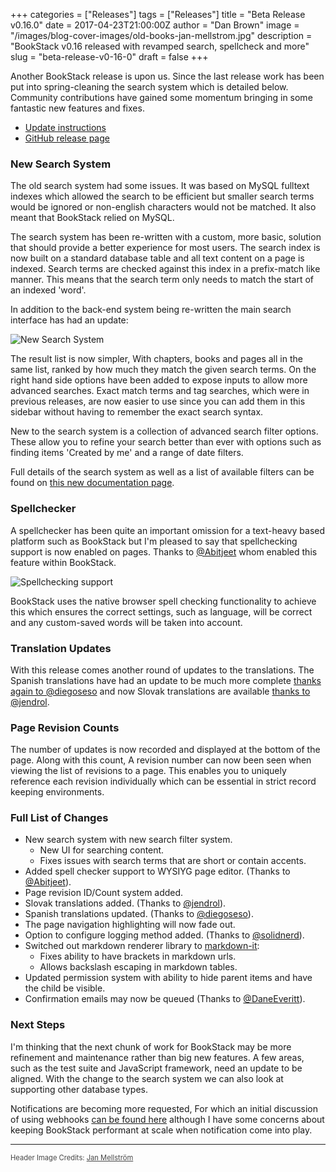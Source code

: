 +++
categories = ["Releases"]
tags = ["Releases"]
title = "Beta Release v0.16.0"
date = 2017-04-23T21:00:00Z
author = "Dan Brown"
image = "/images/blog-cover-images/old-books-jan-mellstrom.jpg"
description = "BookStack v0.16 released with revamped search, spellcheck and more"
slug = "beta-release-v0-16-0"
draft = false
+++

Another BookStack release is upon us. Since the last release work has been put into
spring-cleaning the search system which is detailed below. Community contributions
have gained some momentum bringing in some fantastic new features and fixes.

* [Update instructions](https://www.bookstackapp.com/docs/admin/updates)
* [GitHub release page](https://github.com/BookStackApp/BookStack/releases/tag/v0.16.0)

### New Search System

The old search system had some issues. It was based on MySQL fulltext indexes which
allowed the search to be efficient but smaller search terms would be ignored or
non-english characters would not be matched. It also meant that BookStack relied on MySQL.

The search system has been re-written with a custom, more basic, solution that
should provide a better experience for most users. The search index is now built
on a standard database table and all text content on a page is indexed. Search terms
are checked against this index in a prefix-match like manner. This means that
the search term only needs to match the start of an indexed 'word'.

In addition to the back-end system being re-written the main search interface
has had an update:

![New Search System](/images/2017/04/new-search-interface.png)

The result list is now simpler, With chapters, books and pages all in the same
list, ranked by how much they match the given search terms. On the right hand side
options have been added to expose inputs to allow more advanced searches.
Exact match terms and tag searches, which were in previous releases, are now
easier to use since you can add them in this sidebar without having to remember
the exact search syntax.

New to the search system is a collection of advanced search filter options. These
allow you to refine your search better than ever with options such as finding
items 'Created by me' and a range of date filters.

Full details of the search system as well as a list of available filters can be
found on [this new documentation page](/docs/user/searching).

### Spellchecker

A spellchecker has been quite an important omission for a text-heavy based platform
such as BookStack but I'm pleased to say that spellchecking support is now enabled
on pages. Thanks to [@Abitjeet](https://github.com/BookStackApp/BookStack/issues/354) whom
enabled this feature within BookStack.

![Spellchecking support](/images/2017/04/spellchecking.png)

BookStack uses the native browser spell checking functionality to achieve this which ensures
the correct settings, such as language, will be correct and any custom-saved words
will be taken into account.

### Translation Updates

With this release comes another round of updates to the translations.
The Spanish translations have had an update to be much more complete
[thanks again to @diegoseso](https://github.com/BookStackApp/BookStack/pull/357)
and now Slovak translations are available [thanks to @jendrol](https://github.com/BookStackApp/BookStack/pull/358).

### Page Revision Counts

The number of updates is now recorded
and displayed at the bottom of the page. Along with this count, A revision number
can now been seen when viewing the list of revisions to a page. This enables you
to uniquely reference each revision individually which can be essential in strict
record keeping environments.

### Full List of Changes

* New search system with new search filter system.
  * New UI for searching content.
  * Fixes issues with search terms that are short or contain accents.
* Added spell checker support to WYSIYG page editor. (Thanks to [@Abitjeet](https://github.com/BookStackApp/BookStack/issues/354)).
* Page revision ID/Count system added.
* Slovak translations added. (Thanks to [@jendrol](https://github.com/BookStackApp/BookStack/pull/358)).
* Spanish translations updated. (Thanks to [@diegoseso](https://github.com/BookStackApp/BookStack/pull/357)).
* The page navigation highlighting will now fade out.
* Option to configure logging method added. (Thanks to [@solidnerd](https://github.com/BookStackApp/BookStack/pull/363)).
* Switched out markdown renderer library to [markdown-it](https://github.com/markdown-it/markdown-it):
  * Fixes ability to have brackets in markdown urls.
  * Allows backslash escaping in markdown tables.
* Updated permission system with ability to hide parent items and have the child be visible.
* Confirmation emails may now be queued (Thanks to [@DaneEveritt](https://github.com/BookStackApp/BookStack/pull/362)).

### Next Steps

I'm thinking that the next chunk of work for BookStack may be more refinement
and maintenance rather than big new features. A few areas, such as the test suite
and JavaScript framework, need an update to be aligned. With the change to the
search system we can also look at supporting other database types.

Notifications are becoming more requested, For which an initial discussion of
using webhooks [can be found here](https://github.com/BookStackApp/BookStack/issues/147)
although I have some concerns about keeping BookStack performant at scale when
notification come into play.

----

<span style="font-size: 0.8em;opacity:0.8;">Header Image Credits: <a href="https://unsplash.com/@mrjane" target="_blank">Jan Mellström</a></span>
